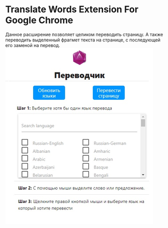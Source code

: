 # Translate Words Extension For Google Chrome
Данное расширение позволяет целиком переводить страницу. А также переводить выделенный фрагмет текста на странице, с последующей его заменой на перевод.
![alt text](Расширение.jpg "Описание будет тут")
